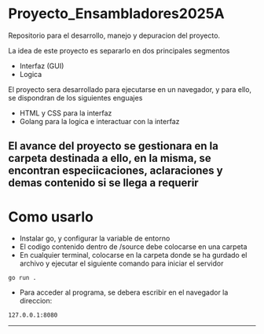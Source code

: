 # Proyecto_Ensambladores2025A
Repositorio para el desarrollo, manejo y depuracion del proyecto.

La idea de este proyecto es separarlo en dos principales segmentos
- Interfaz (GUI)
- Logica

El proyecto sera desarrollado para ejecutarse en un navegador, y para ello, se dispondran de los siguientes enguajes
- HTML y CSS para la interfaz
- Golang para la logica e interactuar con la interfaz

El avance del proyecto se gestionara en la carpeta destinada a ello, en la misma, se encontran especiicaciones, aclaraciones y demas contenido si se llega a requerir
---
# Como usarlo

- Instalar go, y configurar la variable de entorno
- El codigo contenido dentro de /source debe colocarse en una carpeta
- En cualquier terminal, colocarse en la carpeta donde se ha gurdado el archivo y ejecutar el siguiente comando para iniciar el servidor
```
go run .
```
- Para acceder al programa, se debera escribir en el navegador la direccion:
```
127.0.0.1:8080
```
---
